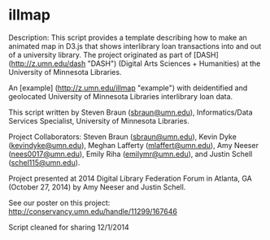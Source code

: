 # illmap
Description: This script provides a template describing how to make an animated map in D3.js
that shows interlibrary loan transactions into and out of a university library. The project originated as part of [DASH] (http://z.umn.edu/dash "DASH") (Digital Arts Sciences + Humanities) at the University of Minnesota Libraries. 

An [example] (http://z.umn.edu/illmap "example") with deidentified and geolocated University of Minnesota Libraries interlibrary loan data. 

This script written by Steven Braun (sbraun@umn.edu), Informatics/Data Services Specialist, University of Minnesota Libraries.

Project Collaborators:
		Steven Braun (sbraun@umn.edu),
		Kevin Dyke (kevindyke@umn.edu),
		Meghan Lafferty (mlaffert@umn.edu),
		Amy Neeser (nees0017@umn.edu),
		Emily Riha (emilymr@umn.edu), and
		Justin Schell (schel115@umn.edu).
		
Project presented at 2014 Digital Library Federation Forum in Atlanta, GA (October 27, 2014) by Amy Neeser and Justin Schell.
		
See our poster on this project: http://conservancy.umn.edu/handle/11299/167646
	
Script cleaned for sharing 12/1/2014
